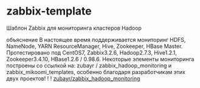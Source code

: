 # zabbix-template
Шаблон Zabbix для мониторинга кластеров Hadoop

объяснение
В настоящее время поддерживается мониторинг HDFS, NameNode, YARN ResourceManager, Hive, Zookeeper, HBase Master.
Протестировано под CentOS7, Zabbix3.2.6, Hadoop2.7.3, Hive1.2.1, Zookeeper3.4.10, HBase1.2.6 / 0.98.6.
Некоторые элементы мониторинга построены со ссылкой на: zubayr / zabbix_hadoop_monitoring и zabbix_mikoomi_templates, особенно благодаря разработчикам этих двух проектов! ! !
[zubayr/zabbix_hadoop_monitoring](https://github.com/zubayr/zabbix_hadoop_monitoring)
